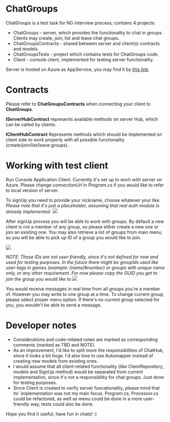 # ChatGroups
ChatGroups is a test task for NG interview process; contains 4 projects:
* ChatGroups - server, which provides the functionality to chat in groups. Clients may create, join, list and leave chat groups. 
* ChatGroupsContracts - shared between server and client(s) contracts and models. 
* ChatGroupsTests - project which contains tests for ChatGroups code. 
* Client - console client, implemented for testing server functionality.

Server is hosted on Azure as AppService, you may find it by [this link](http://chatgroups.azurewebsites.net).

# Contracts
Please refer to **ChatGroupsContracts** when connecting your client to **ChatGroups**.

**IServerHubContract** represents available methods on server Hub, which can be called by clients. 

**IClientHubContract** Represents methods which should be implemented on client side to work properly with all possible functionality (create/join/list/leave groups). 


# Working with test client
Run Console Application Client. Currently it's set up to worh with server on Azure. Please change *connectionUrl* in *Program.cs* if you would like to refer to local version of server. 

To signUp you need to provide your nickname, choose whatever your like. 
*Please note that it's just a placeholder, assuming that real auth module is already implemented.* 
![](https://i.ibb.co/xz0ZgLN/image.png)


After signUp process you will be able to work with groups. By default a new client is not a member of any group, so please either create a new one or join an existing one. You may also retrieve a list of groups from main menu, so you will be able to pick up ID of a group you would like to join.

![](https://i.ibb.co/RyKmS5d/image.png)

*NOTE: Those IDs are not user-friendly, since it's not defined for now and used for testing purposes. In the future there might be groupIds used like user-tags in games (example: [name]#number) or groups with unique name only, or any other requirement. For now please copy the GUID you get to join the group you would like to*
![](https://i.ibb.co/CWhQ5S4/image.png)

You would receive messages in real time from all groups you're a member of. However you may write to one group at a time. To change current group, please select proper menu option. If there's no current group selected for you, you wouldn't be able to send a message.


# Developer notes
* Considerations and code-related notes are marked as corresponding comments (marked as TBD and NOTE). 
* As an improvement, I'd like to split more the responsibilities of ChatHub, since it looks a bit huge. I'd also love to use Automapper instead of creating new models from existing ones. 
* I would assume that all client-related functionality (like ClientRepository, models and SignUp method) would be separated from current implementation, since it's not a responsibility for chat groups. Just done for testing purposes.
* Since Client is created to verify server funcationality, please mind that its' implementation was not my main focus. Program.cs, Processor.cs could be refactored, as well as menu could be done in a more user-friendly way, tests could also be done. 

Hope you find it useful, have fun in chats! :)
